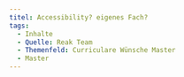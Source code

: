 ```yaml
---
titel: Accessibility? eigenes Fach?
tags:
  - Inhalte
  - Quelle: Reak Team
  - Themenfeld: Curriculare Wünsche Master
  - Master
---
```

